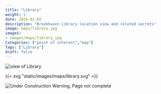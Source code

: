```yaml
---
title: "Library"
weight: 1
date: 2024-01-02
description: "Brookhaven Library location view and related secrets"
image: maps/library.jpg
images:
- images/maps/library.jpg
Categories: ["point of interest","map"]
Tags: ["Library"]
draft: false
--- 
```



<!-- ![LOC PIC]() -->

![view of Library](/images/maps/library.jpg)

{{< svg "static/images/maps/library.svg" >}}

![Under Construction Warning, Page not complete](/images/under_construction.png)

<!-- <hr style="background-color: #28b44c" size=8>

### CaseBook Items

- [URL](/)

<hr style="background-color: #28b44c" size=8>

### Quests

- [URL](/) -->
